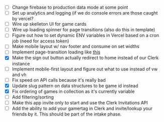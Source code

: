 - [ ] Change firebase to production data mode at some point
- [ ] Set up analytics and logging (if we do console errors are those caught by vercel?
- [ ] Wire up skelleton UI for game cards
- [ ] Wire up loading spinner for page transitions (also do this in template)
- [ ] Figure out how to set dynamic ENV variables in Vercel based on a cron job (need for access token)
- [ ] Make mobile layout w/ nav footer and consume on set widths
- [ ] Implement page-transition loading like
      [this](https://medium.com/@remoteupskill/how-to-manage-loading-elegantly-in-your-next-js-application-5debbfb4cace)
- [x] Make the sign out button actually redirect to home instead of our Clerk instance
- [ ] Implement mobile-first layout and figure out what to use instead of vw and vh
- [ ] Fix speed on API calls because it's really bad
- [x] Update slug pattern on data structures to be game id instead
- [x] Fix ordering of games in collection as it's currently variable
- [ ] Add filtering/sorting
- [ ] Make this app invite only to start and use the Clerk Invitations API
- [ ] Add the ability to add your gamertag in Clerk and invite/lookup your friends by it. This should be part of the
      intake phase.
